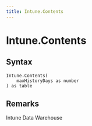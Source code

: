 ```yaml
---
title: Intune.Contents
---
```


# Intune.Contents



## Syntax

```powerquery
Intune.Contents(
    maxHistoryDays as number
) as table
```


## Remarks

Intune Data Warehouse


